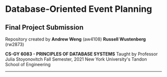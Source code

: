 # Database-Oriented Event Planning
## Final Project Submission

Repository created by
__Andrew Weng__ (aw4108)
__Russell Wustenberg__ (rw2873)

__CS-GY 6083 - PRINCIPLES OF DATABASE SYSTEMS__
Taught by Professor Julia Stoyonovitch
Fall Semester, 2021
New York University's Tandon School of Engineering 

---

